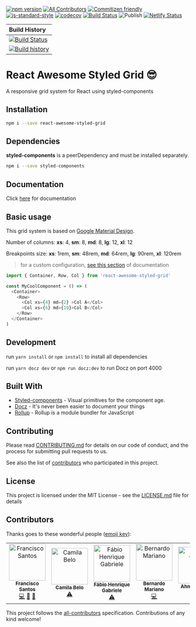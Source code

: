 [![npm version](https://badge.fury.io/js/react-awesome-styled-grid.svg)](https://www.npmjs.com/package/react-awesome-styled-grid)
[![All Contributors](https://img.shields.io/badge/all_contributors-6-orange.svg?style=flat-square)](#contributors)
[![Commitizen friendly](https://img.shields.io/badge/commitizen-friendly-brightgreen.svg)](http://commitizen.github.io/cz-cli/) 
[![js-standard-style](https://img.shields.io/badge/code%20style-standard-brightgreen.svg)](http://standardjs.com)
[![codecov](https://codecov.io/gh/santosfrancisco/react-awesome-styled-grid/branch/master/graph/badge.svg)](https://codecov.io/gh/santosfrancisco/react-awesome-styled-grid)
[![Build Status](https://travis-ci.org/santosfrancisco/react-awesome-styled-grid.svg?branch=master)](https://travis-ci.org/santosfrancisco/react-awesome-styled-grid)
![Publish](https://github.com/santosfrancisco/react-awesome-styled-grid/workflows/Publish/badge.svg)
[![Netlify Status](https://api.netlify.com/api/v1/badges/47a9c7f7-444d-4df9-bc7b-10cb06265ed7/deploy-status)](https://app.netlify.com/sites/awesome-styled-grid/deploys)

| Build History |
| :--------- |
| [![Build Status](https://travis-ci.org/santosfrancisco/react-awesome-styled-grid.svg?branch=master)](https://travis-ci.org/santosfrancisco/react-awesome-styled-grid) |
| [![Build history](https://buildstats.info/travisci/chart/santosfrancisco/react-awesome-styled-grid?branch=master&includeBuildsFromPullRequest=false)](https://travis-ci.org/santosfrancisco/react-awesome-styled-grid) |

# React Awesome Styled Grid 😎

A responsive grid system for React using styled-components

## Installation

```bash
npm i --save react-awesome-styled-grid
```

## Dependencies

**styled-components** is a peerDependency and must be installed separately.

```bash
npm i --save styled-components
```

## Documentation

Click [here](https://awesome-styled-grid.netlify.com/) for documentation

## Basic usage

This grid system is based on [Google Material Design](https://material.io/design/layout/responsive-layout-grid.html). 

Number of columns: **xs**: 4, **sm**: 8, **md**: 8, **lg**: 12, **xl**: 12
  
Breakpoints size: **xs**: 1rem, **sm**: 48rem, **md**: 64rem, **lg**: 90rem, **xl**: 120rem

> for a custom configuration, [see this section](https://awesome-styled-grid.netlify.com/custom) of documentation
```js
import { Container, Row, Col } from 'react-awesome-styled-grid'

const MyCoolComponent = () => (
  <Container>
    <Row>
      <Col xs={4} md={2} >Col A</Col>
      <Col xs={6} md={10}>Col B</Col>
    </Row>
  </Container>
)
```

## Development
run ```yarn install``` or ```npm install``` to install all dependencies

run ```yarn docz dev``` or ```npm run docz:dev``` to run Docz on port 4000

## Built With

* [Styled-components](https://github.com/styled-components) - Visual primitives for the component age.
* [Docz](https:://docz.site) - It's never been easier to document your things
* [Rollup](https://rollupjs.org/guide/en) - Rollup is a module bundler for JavaScript

## Contributing

Please read [CONTRIBUTING.md](https://github.com/santosfrancisco/react-awesome-styled-grid/blob/master/CONTRIBUTING.md) for details on our code of conduct, and the process for submitting pull requests to us.

See also the list of [contributors](https://github.com/santosfrancisco/react-awesome-styled-grid/contributors) who participated in this project.

## License

This project is licensed under the MIT License - see the [LICENSE.md](LICENSE.md) file for details

## Contributors

Thanks goes to these wonderful people ([emoji key](https://github.com/kentcdodds/all-contributors#emoji-key)):

<!-- ALL-CONTRIBUTORS-LIST:START - Do not remove or modify this section -->
<!-- prettier-ignore -->
<table><tr><td align="center"><a href="http://devchico.com"><img src="https://avatars3.githubusercontent.com/u/15852005?v=4" width="100px;" alt="Francisco Santos"/><br /><sub><b>Francisco Santos</b></sub></a><br /><a href="https://github.com/santosfrancisco/react-awesome-styled-grid/commits?author=santosfrancisco" title="Code">💻</a> <a href="https://github.com/santosfrancisco/react-awesome-styled-grid/commits?author=santosfrancisco" title="Documentation">📖</a> <a href="#review-santosfrancisco" title="Reviewed Pull Requests">👀</a></td><td align="center"><a href="http://camilaibs.wix.com/blog"><img src="https://avatars3.githubusercontent.com/u/6290749?v=4" width="100px;" alt="Camila Belo"/><br /><sub><b>Camila Belo</b></sub></a><br /><a href="https://github.com/santosfrancisco/react-awesome-styled-grid/commits?author=camilaibs" title="Tests">⚠️</a></td><td align="center"><a href="https://github.com/Fabioh"><img src="https://avatars0.githubusercontent.com/u/10605659?v=4" width="100px;" alt="Fábio Henrique Gabriele"/><br /><sub><b>Fábio Henrique Gabriele</b></sub></a><br /><a href="https://github.com/santosfrancisco/react-awesome-styled-grid/commits?author=Fabioh" title="Tests">⚠️</a></td><td align="center"><a href="https://github.com/BernardoMariano"><img src="https://avatars2.githubusercontent.com/u/3067157?v=4" width="100px;" alt="Bernardo Mariano"/><br /><sub><b>Bernardo Mariano</b></sub></a><br /><a href="https://github.com/santosfrancisco/react-awesome-styled-grid/commits?author=BernardoMariano" title="Code">💻</a></td><td align="center"><a href="https://github.com/ixahmedxi"><img src="https://avatars2.githubusercontent.com/u/20271968?v=4" width="100px;" alt="Ahmed Tarek"/><br /><sub><b>Ahmed Tarek</b></sub></a><br /><a href="https://github.com/santosfrancisco/react-awesome-styled-grid/commits?author=ixahmedxi" title="Code">💻</a></td><td align="center"><a href="https://github.com/zero0Halo"><img src="https://avatars0.githubusercontent.com/u/2113956?v=4" width="100px;" alt="Steve Swanson"/><br /><sub><b>Steve Swanson</b></sub></a><br /><a href="#maintenance-zero0Halo" title="Maintenance">🚧</a></td></tr></table>

<!-- ALL-CONTRIBUTORS-LIST:END -->

This project follows the [all-contributors](https://github.com/kentcdodds/all-contributors) specification. Contributions of any kind welcome!